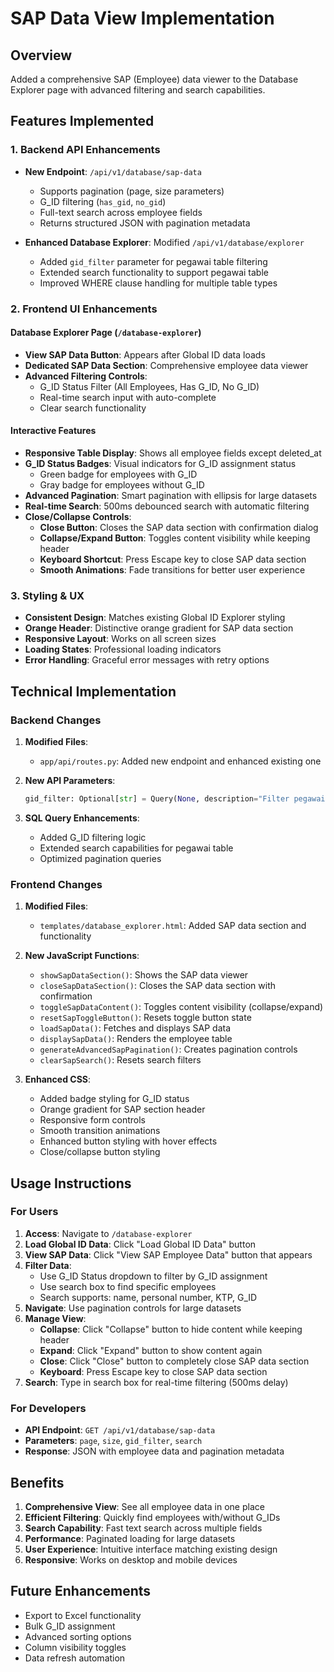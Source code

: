 # SAP Data View Implementation

## Overview
Added a comprehensive SAP (Employee) data viewer to the Database Explorer page with advanced filtering and search capabilities.

## Features Implemented

### 1. Backend API Enhancements
- **New Endpoint**: `/api/v1/database/sap-data`
  - Supports pagination (page, size parameters)
  - G_ID filtering (`has_gid`, `no_gid`)
  - Full-text search across employee fields
  - Returns structured JSON with pagination metadata

- **Enhanced Database Explorer**: Modified `/api/v1/database/explorer`
  - Added `gid_filter` parameter for pegawai table filtering
  - Extended search functionality to support pegawai table
  - Improved WHERE clause handling for multiple table types

### 2. Frontend UI Enhancements

#### Database Explorer Page (`/database-explorer`)
- **View SAP Data Button**: Appears after Global ID data loads
- **Dedicated SAP Data Section**: Comprehensive employee data viewer
- **Advanced Filtering Controls**:
  - G_ID Status Filter (All Employees, Has G_ID, No G_ID)
  - Real-time search input with auto-complete
  - Clear search functionality

#### Interactive Features
- **Responsive Table Display**: Shows all employee fields except deleted_at
- **G_ID Status Badges**: Visual indicators for G_ID assignment status
  - Green badge for employees with G_ID
  - Gray badge for employees without G_ID
- **Advanced Pagination**: Smart pagination with ellipsis for large datasets
- **Real-time Search**: 500ms debounced search with automatic filtering
- **Close/Collapse Controls**: 
  - **Close Button**: Closes the SAP data section with confirmation dialog
  - **Collapse/Expand Button**: Toggles content visibility while keeping header
  - **Keyboard Shortcut**: Press Escape key to close SAP data section
  - **Smooth Animations**: Fade transitions for better user experience

### 3. Styling & UX
- **Consistent Design**: Matches existing Global ID Explorer styling
- **Orange Header**: Distinctive orange gradient for SAP data section
- **Responsive Layout**: Works on all screen sizes
- **Loading States**: Professional loading indicators
- **Error Handling**: Graceful error messages with retry options

## Technical Implementation

### Backend Changes
1. **Modified Files**:
   - `app/api/routes.py`: Added new endpoint and enhanced existing one
   
2. **New API Parameters**:
   ```python
   gid_filter: Optional[str] = Query(None, description="Filter pegawai by G_ID status (has_gid/no_gid)")
   ```

3. **SQL Query Enhancements**:
   - Added G_ID filtering logic
   - Extended search capabilities for pegawai table
   - Optimized pagination queries

### Frontend Changes
1. **Modified Files**:
   - `templates/database_explorer.html`: Added SAP data section and functionality

2. **New JavaScript Functions**:
   - `showSapDataSection()`: Shows the SAP data viewer
   - `closeSapDataSection()`: Closes the SAP data section with confirmation
   - `toggleSapDataContent()`: Toggles content visibility (collapse/expand)
   - `resetSapToggleButton()`: Resets toggle button state
   - `loadSapData()`: Fetches and displays SAP data
   - `displaySapData()`: Renders the employee table
   - `generateAdvancedSapPagination()`: Creates pagination controls
   - `clearSapSearch()`: Resets search filters

3. **Enhanced CSS**:
   - Added badge styling for G_ID status
   - Orange gradient for SAP section header
   - Responsive form controls
   - Smooth transition animations
   - Enhanced button styling with hover effects
   - Close/collapse button styling

## Usage Instructions

### For Users
1. **Access**: Navigate to `/database-explorer`
2. **Load Global ID Data**: Click "Load Global ID Data" button
3. **View SAP Data**: Click "View SAP Employee Data" button that appears
4. **Filter Data**:
   - Use G_ID Status dropdown to filter by G_ID assignment
   - Use search box to find specific employees
   - Search supports: name, personal number, KTP, G_ID
5. **Navigate**: Use pagination controls for large datasets
6. **Manage View**:
   - **Collapse**: Click "Collapse" button to hide content while keeping header
   - **Expand**: Click "Expand" button to show content again
   - **Close**: Click "Close" button to completely close SAP data section
   - **Keyboard**: Press Escape key to close SAP data section
7. **Search**: Type in search box for real-time filtering (500ms delay)

### For Developers
- **API Endpoint**: `GET /api/v1/database/sap-data`
- **Parameters**: `page`, `size`, `gid_filter`, `search`
- **Response**: JSON with employee data and pagination metadata

## Benefits
1. **Comprehensive View**: See all employee data in one place
2. **Efficient Filtering**: Quickly find employees with/without G_IDs
3. **Search Capability**: Fast text search across multiple fields
4. **Performance**: Paginated loading for large datasets
5. **User Experience**: Intuitive interface matching existing design
6. **Responsive**: Works on desktop and mobile devices

## Future Enhancements
- Export to Excel functionality
- Bulk G_ID assignment
- Advanced sorting options
- Column visibility toggles
- Data refresh automation
